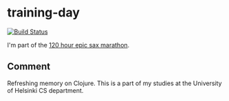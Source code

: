 # training-day

[![Build Status](https://travis-ci.org/iloveponies/training-day.png?branch=master)](https://travis-ci.org/iloveponies/training-day)

I'm part of the [120 hour epic sax marathon](http://iloveponies.github.com/120-hour-epic-sax-marathon/).

## Comment

Refreshing memory on Clojure. This is a part of my studies at the University of Helsinki CS department.

